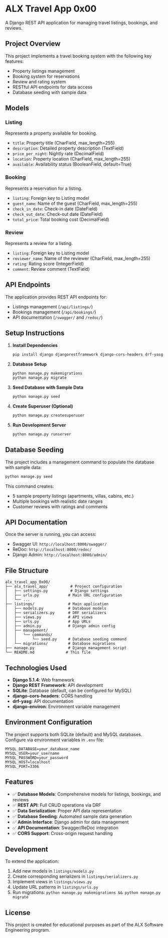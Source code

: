 # ALX Travel App 0x00

A Django REST API application for managing travel listings, bookings, and reviews.

## Project Overview

This project implements a travel booking system with the following key features:
- Property listings management
- Booking system for reservations
- Review and rating system
- RESTful API endpoints for data access
- Database seeding with sample data

## Models

### Listing
Represents a property available for booking.
- `title`: Property title (CharField, max_length=255)
- `description`: Detailed property description (TextField)
- `price_per_night`: Nightly rate (DecimalField)
- `location`: Property location (CharField, max_length=255)
- `available`: Availability status (BooleanField, default=True)

### Booking
Represents a reservation for a listing.
- `listing`: Foreign key to Listing model
- `guest_name`: Name of the guest (CharField, max_length=255)
- `check_in_date`: Check-in date (DateField)
- `check_out_date`: Check-out date (DateField)
- `total_price`: Total booking cost (DecimalField)

### Review
Represents a review for a listing.
- `listing`: Foreign key to Listing model
- `reviewer_name`: Name of the reviewer (CharField, max_length=255)
- `rating`: Rating score (IntegerField)
- `comment`: Review comment (TextField)

## API Endpoints

The application provides REST API endpoints for:
- Listings management (`/api/listings/`)
- Bookings management (`/api/bookings/`)
- API documentation (`/swagger/` and `/redoc/`)

## Setup Instructions

1. **Install Dependencies**
   ```bash
   pip install django djangorestframework django-cors-headers drf-yasg django-environ
   ```

2. **Database Setup**
   ```bash
   python manage.py makemigrations
   python manage.py migrate
   ```

3. **Seed Database with Sample Data**
   ```bash
   python manage.py seed
   ```

4. **Create Superuser (Optional)**
   ```bash
   python manage.py createsuperuser
   ```

5. **Run Development Server**
   ```bash
   python manage.py runserver
   ```

## Database Seeding

The project includes a management command to populate the database with sample data:

```bash
python manage.py seed
```

This command creates:
- 5 sample property listings (apartments, villas, cabins, etc.)
- Multiple bookings with realistic date ranges
- Customer reviews with ratings and comments

## API Documentation

Once the server is running, you can access:
- Swagger UI: `http://localhost:8000/swagger/`
- ReDoc: `http://localhost:8000/redoc/`
- Django Admin: `http://localhost:8000/admin/`

## File Structure

```
alx_travel_app_0x00/
├── alx_travel_app/          # Project configuration
│   ├── settings.py          # Django settings
│   ├── urls.py             # Main URL configuration
│   └── ...
├── listings/               # Main application
│   ├── models.py           # Database models
│   ├── serializers.py      # DRF serializers
│   ├── views.py            # API views
│   ├── urls.py             # App URLs
│   ├── admin.py            # Django admin config
│   ├── management/
│   │   └── commands/
│   │       └── seed.py     # Database seeding command
│   └── migrations/         # Database migrations
├── manage.py               # Django management script
└── README.md              # This file
```

## Technologies Used

- **Django 5.1.4**: Web framework
- **Django REST Framework**: API development
- **SQLite**: Database (default, can be configured for MySQL)
- **django-cors-headers**: CORS handling
- **drf-yasg**: API documentation
- **django-environ**: Environment variable management

## Environment Configuration

The project supports both SQLite (default) and MySQL databases. Configure via environment variables in `.env` file:

```env
MYSQL_DATABASE=your_database_name
MYSQL_USER=your_username
MYSQL_PASSWORD=your_password
MYSQL_HOST=localhost
MYSQL_PORT=3306
```

## Features

- ✅ **Database Models**: Comprehensive models for listings, bookings, and reviews
- ✅ **REST API**: Full CRUD operations via DRF
- ✅ **Data Serialization**: Proper API data representation
- ✅ **Database Seeding**: Automated sample data generation
- ✅ **Admin Interface**: Django admin for data management
- ✅ **API Documentation**: Swagger/ReDoc integration
- ✅ **CORS Support**: Cross-origin request handling

## Development

To extend the application:
1. Add new models in `listings/models.py`
2. Create corresponding serializers in `listings/serializers.py`
3. Implement views in `listings/views.py`
4. Update URL patterns in `listings/urls.py`
5. Run migrations: `python manage.py makemigrations && python manage.py migrate`

## License

This project is created for educational purposes as part of the ALX Software Engineering program.
